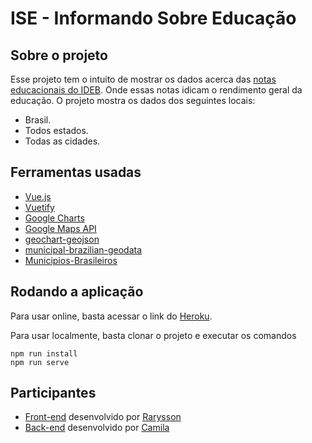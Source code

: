 # ISE - Informando Sobre Educação

## Sobre o projeto
Esse projeto tem o intuito de mostrar os dados acerca das [notas educacionais do IDEB](http://portal.inep.gov.br/web/guest/educacao-basica/ideb/resultados). Onde essas notas idicam o rendimento geral da educação.
O projeto mostra os dados dos seguintes locais:
* Brasil.
* Todos estados.
* Todas as cidades.

## Ferramentas usadas
* [Vue.js](vuejs.org/)
* [Vuetify](https://vuetifyjs.com/)
* [Google Charts](https://developers.google.com/chart)
* [Google Maps API](https://cloud.google.com/maps-platform/maps/)
* [geochart-geojson](https://github.com/rarylson/geochart-geojson)
* [municipal-brazilian-geodata](https://github.com/luizpedone/municipal-brazilian-geodata)
* [Municipios-Brasileiros](https://github.com/kelvins/Municipios-Brasileiros)

## Rodando a aplicação
Para usar online, basta acessar o link do [Heroku](https://ise-front.herokuapp.com/).

Para usar localmente, basta clonar o projeto e executar os comandos
```
npm run install
npm run serve
```

## Participantes
* [Front-end](https://github.com/rarysson/ise-front) desenvolvido por [Rarysson](https://github.com/rarysson)
* [Back-end](https://github.com/rarysson/ise-back) desenvolvido por [Camila](https://github.com/Camila-Perin)